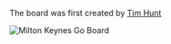 The board was first created by [Tim Hunt][]

![Milton Keynes Go Board](http://mokele.github.com/miltonkeynes/miltonkeynes.svg)

[Tim Hunt]: http://www.britgo.org/clubs/mk/mkboard.html
